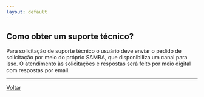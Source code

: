 ```yaml
---
layout: default
---
```


## Como obter um suporte técnico?

Para solicitação de suporte técnico o usuário deve enviar o pedido de solicitação por meio do próprio SAMBA, que disponibiliza um canal para isso. O atendimento às solicitações e respostas será feito por meio digital com respostas por email.

* * *

[Voltar](index)
